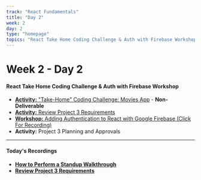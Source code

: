 ```yaml
---
track: "React Fundamentals"
title: "Day 2"
week: 2
day: 2
type: "homepage"
topics: "React Take Home Coding Challenge & Auth with Firebase Workshop"
---
```



# Week 2 - Day 2

#### React Take Home Coding Challenge & Auth with Firebase Workshop
- [**Activity:** "Take-Home" Coding Challenge: Movies App](/react-fundamentals/week-2/day-2/labs/take-home-coding-challenge-movies-app) - **Non-Deliverable**
- [**Activity:** Review Project 3 Requirements](/unit-projects/unit-three-project-requirements)
- [**Workshop:** Adding Authentication to React with Google Firebase (Click For Recording)](https://generalassembly.zoom.us/rec/share/NRFxoUigla1TTfjg2faj_ONk-CBUG7akXIIXE83Iu10YizcGfLKj8v5kt2uxiEYs.20KrMPYYarq2gSNZ?startTime=1617732601000)
- **Activity:** Project 3 Planning and Approvals


<hr>

#### Today's Recordings

- [**How to Perform a Standup Walkthrough**](https://generalassembly.zoom.us/rec/share/NRFxoUigla1TTfjg2faj_ONk-CBUG7akXIIXE83Iu10YizcGfLKj8v5kt2uxiEYs.20KrMPYYarq2gSNZ?startTime=1617714151000)
- [**Review Project 3 Requirements**](https://generalassembly.zoom.us/rec/share/NRFxoUigla1TTfjg2faj_ONk-CBUG7akXIIXE83Iu10YizcGfLKj8v5kt2uxiEYs.20KrMPYYarq2gSNZ?startTime=1617730937000)
 

